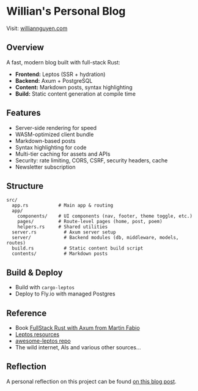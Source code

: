 # Willian's Personal Blog

Visit: [williannguyen.com](https://www.williannguyen.com)

## Overview

A fast, modern blog built with full-stack Rust:

- **Frontend:** Leptos (SSR + hydration)
- **Backend:** Axum + PostgreSQL
- **Content:** Markdown posts, syntax highlighting
- **Build:** Static content generation at compile time

## Features

- Server-side rendering for speed
- WASM-optimized client bundle
- Markdown-based posts
- Syntax highlighting for code
- Multi-tier caching for assets and APIs
- Security: rate limiting, CORS, CSRF, security headers, cache
- Newsletter subscription

## Structure

```text
src/
  app.rs           # Main app & routing
  app/
    components/    # UI components (nav, footer, theme toggle, etc.)
    pages/         # Route-level pages (home, post, poem)
    helpers.rs     # Shared utilities
  server.rs          # Axum server setup
  server/            # Backend modules (db, middleware, models, routes)
  build.rs           # Static content build script
  contents/          # Markdown posts
```

## Build & Deploy

- Build with `cargo-leptos`
- Deploy to Fly.io with managed Postgres

## Reference

- Book [FullStack Rust with Axum from Martin Fabio](https://www.amazon.com/FullStack-Rust-Axum-Server-Rendered-High-Performance-ebook/dp/B0FM6XF8YX)
- [Leptos resources](https://leptos.dev/)
- [awesome-leptos repo](https://github.com/leptos-rs/awesome-leptos)
- The wild internet, AIs and various other sources...

## Reflection

A personal reflection on this project can be found [on this blog post](https://williannguyen.com/posts/4).
